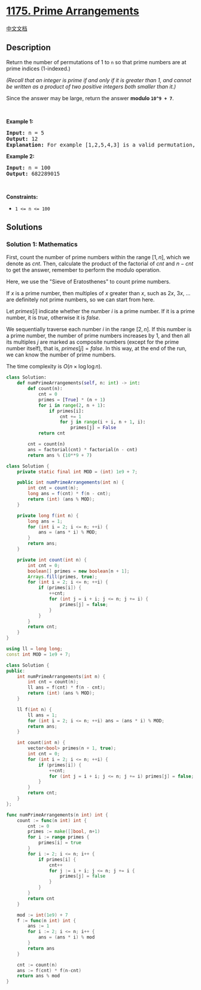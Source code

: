 # [1175. Prime Arrangements](https://leetcode.com/problems/prime-arrangements)

[中文文档](/solution/1100-1199/1175.Prime%20Arrangements/README.md)

<!-- tags:Math -->

<!-- difficulty:Easy -->

## Description

<p>Return the number of permutations of 1 to <code>n</code> so that prime numbers are at prime indices (1-indexed.)</p>

<p><em>(Recall that an integer&nbsp;is prime if and only if it is greater than 1, and cannot be written as a product of two positive integers&nbsp;both smaller than it.)</em></p>

<p>Since the answer may be large, return the answer <strong>modulo <code>10^9 + 7</code></strong>.</p>

<p>&nbsp;</p>
<p><strong class="example">Example 1:</strong></p>

<pre>
<strong>Input:</strong> n = 5
<strong>Output:</strong> 12
<strong>Explanation:</strong> For example [1,2,5,4,3] is a valid permutation, but [5,2,3,4,1] is not because the prime number 5 is at index 1.
</pre>

<p><strong class="example">Example 2:</strong></p>

<pre>
<strong>Input:</strong> n = 100
<strong>Output:</strong> 682289015
</pre>

<p>&nbsp;</p>
<p><strong>Constraints:</strong></p>

<ul>
	<li><code>1 &lt;= n &lt;= 100</code></li>
</ul>

## Solutions

### Solution 1: Mathematics

First, count the number of prime numbers within the range $[1,n]$, which we denote as $cnt$. Then, calculate the product of the factorial of $cnt$ and $n-cnt$ to get the answer, remember to perform the modulo operation.

Here, we use the "Sieve of Eratosthenes" to count prime numbers.

If $x$ is a prime number, then multiples of $x$ greater than $x$, such as $2x$, $3x$, ... are definitely not prime numbers, so we can start from here.

Let $primes[i]$ indicate whether the number $i$ is a prime number. If it is a prime number, it is $true$, otherwise it is $false$.

We sequentially traverse each number $i$ in the range $[2,n]$. If this number is a prime number, the number of prime numbers increases by $1$, and then all its multiples $j$ are marked as composite numbers (except for the prime number itself), that is, $primes[j]=false$. In this way, at the end of the run, we can know the number of prime numbers.

The time complexity is $O(n \times \log \log n)$.

<!-- tabs:start -->

```python
class Solution:
    def numPrimeArrangements(self, n: int) -> int:
        def count(n):
            cnt = 0
            primes = [True] * (n + 1)
            for i in range(2, n + 1):
                if primes[i]:
                    cnt += 1
                    for j in range(i + i, n + 1, i):
                        primes[j] = False
            return cnt

        cnt = count(n)
        ans = factorial(cnt) * factorial(n - cnt)
        return ans % (10**9 + 7)
```

```java
class Solution {
    private static final int MOD = (int) 1e9 + 7;

    public int numPrimeArrangements(int n) {
        int cnt = count(n);
        long ans = f(cnt) * f(n - cnt);
        return (int) (ans % MOD);
    }

    private long f(int n) {
        long ans = 1;
        for (int i = 2; i <= n; ++i) {
            ans = (ans * i) % MOD;
        }
        return ans;
    }

    private int count(int n) {
        int cnt = 0;
        boolean[] primes = new boolean[n + 1];
        Arrays.fill(primes, true);
        for (int i = 2; i <= n; ++i) {
            if (primes[i]) {
                ++cnt;
                for (int j = i + i; j <= n; j += i) {
                    primes[j] = false;
                }
            }
        }
        return cnt;
    }
}
```

```cpp
using ll = long long;
const int MOD = 1e9 + 7;

class Solution {
public:
    int numPrimeArrangements(int n) {
        int cnt = count(n);
        ll ans = f(cnt) * f(n - cnt);
        return (int) (ans % MOD);
    }

    ll f(int n) {
        ll ans = 1;
        for (int i = 2; i <= n; ++i) ans = (ans * i) % MOD;
        return ans;
    }

    int count(int n) {
        vector<bool> primes(n + 1, true);
        int cnt = 0;
        for (int i = 2; i <= n; ++i) {
            if (primes[i]) {
                ++cnt;
                for (int j = i + i; j <= n; j += i) primes[j] = false;
            }
        }
        return cnt;
    }
};
```

```go
func numPrimeArrangements(n int) int {
	count := func(n int) int {
		cnt := 0
		primes := make([]bool, n+1)
		for i := range primes {
			primes[i] = true
		}
		for i := 2; i <= n; i++ {
			if primes[i] {
				cnt++
				for j := i + i; j <= n; j += i {
					primes[j] = false
				}
			}
		}
		return cnt
	}

	mod := int(1e9) + 7
	f := func(n int) int {
		ans := 1
		for i := 2; i <= n; i++ {
			ans = (ans * i) % mod
		}
		return ans
	}

	cnt := count(n)
	ans := f(cnt) * f(n-cnt)
	return ans % mod
}
```

<!-- tabs:end -->

<!-- end -->
